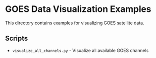 # GOES Data Visualization Examples

This directory contains examples for visualizing GOES satellite data.

## Scripts

- `visualize_all_channels.py` - Visualize all available GOES channels
